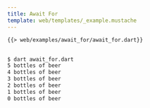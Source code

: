 ```yaml
---
title: Await For
template: web/templates/_example.mustache
---
```


<pre>
<code class="hljs dart">{{> web/examples/await_for/await_for.dart}}
</code>
</pre>

```bash
$ dart await_for.dart
5 bottles of beer
4 bottles of beer
3 bottles of beer
2 bottles of beer
1 bottles of beer
0 bottles of beer
```
